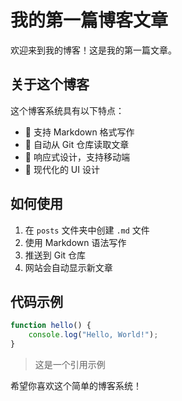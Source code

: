 # 我的第一篇博客文章

欢迎来到我的博客！这是我的第一篇文章。

## 关于这个博客

这个博客系统具有以下特点：

- 📝 支持 Markdown 格式写作
- 🚀 自动从 Git 仓库读取文章
- 📱 响应式设计，支持移动端
- 🎨 现代化的 UI 设计

## 如何使用

1. 在 `posts` 文件夹中创建 `.md` 文件
2. 使用 Markdown 语法写作
3. 推送到 Git 仓库
4. 网站会自动显示新文章

## 代码示例

```javascript
function hello() {
    console.log("Hello, World!");
}
```

> 这是一个引用示例

希望你喜欢这个简单的博客系统！